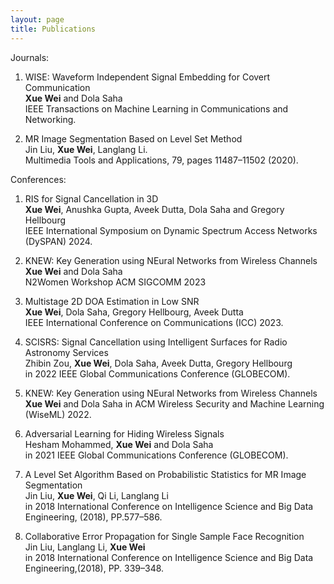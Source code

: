 ```yaml
---
layout: page
title: Publications
---
```


<!-- ***Xue Wei*** -->
Journals:
1. WISE: Waveform Independent Signal Embedding for Covert Communication <br/>
<strong>Xue Wei</strong> and Dola Saha <br/>
IEEE Transactions on Machine Learning in Communications and Networking.

2. MR Image Segmentation Based on Level Set Method <br/>
Jin Liu, <strong>Xue Wei</strong>, Langlang Li. <br/>
Multimedia Tools and Applications, 79, pages 11487–11502 (2020).




Conferences:
1. RIS for Signal Cancellation in 3D <br/>
<strong>Xue Wei</strong>, Anushka Gupta, Aveek Dutta, Dola Saha and Gregory Hellbourg <br/>
IEEE International Symposium on Dynamic Spectrum Access Networks (DySPAN) 2024.

2. KNEW: Key Generation using NEural Networks from Wireless Channels <br/>
<strong>Xue Wei</strong> and Dola Saha <br/>
N2Women Workshop ACM SIGCOMM 2023

3. Multistage 2D DOA Estimation in Low SNR <br/>
<strong>Xue Wei</strong>, Dola Saha, Gregory Hellbourg, Aveek Dutta <br/>
IEEE International Conference on Communications (ICC) 2023.

4. SCISRS: Signal Cancellation using Intelligent Surfaces for Radio Astronomy Services<br/>
Zhibin Zou, <strong>Xue Wei</strong>, Dola Saha, Aveek Dutta, Gregory Hellbourg <br/>
in 2022 IEEE Global Communications Conference (GLOBECOM).

5. KNEW: Key Generation using NEural Networks from Wireless Channels <br/>
<strong>Xue Wei</strong> and Dola Saha
in ACM Wireless Security and Machine Learning (WiseML) 2022.

6. Adversarial Learning for Hiding Wireless Signals<br/>
Hesham Mohammed, <strong>Xue Wei</strong> and Dola Saha <br/>
in 2021 IEEE Global Communications Conference (GLOBECOM).

7. A Level Set Algorithm Based on Probabilistic Statistics for MR Image Segmentation<br/>
Jin Liu, <strong>Xue Wei</strong>, Qi Li, Langlang Li <br/>
in 2018 International Conference on Intelligence Science and Big Data Engineering, (2018), PP.577–586.

8. Collaborative Error Propagation for Single Sample Face Recognition <br/>
Jin Liu, Langlang Li, <strong>Xue Wei</strong> <br/>
in 2018 International Conference on Intelligence Science and Big Data Engineering,(2018), PP. 339–348.


<!-- <strong>Xue Wei</strong> -->
<!-- <ins>Xue Wei</ins> -->

  




<!-- **Not Pure Poole** is a simple, beautiful, and powerful Jekyll theme for blogs. It is built on [Poole](https://github.com/poole/poole) and [Pure](https://purecss.io/).

For more information about Not Pure Poole, please browse the [README](https://github.com/vszhub/not-pure-poole) file. -->






